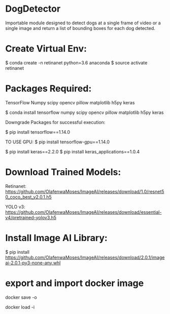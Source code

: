 # DogDetector

Importable module designed to detect dogs at a single frame of video or a single image and return a list of bounding boxes for each dog detected.

# Create Virtual Env:
$ conda create -n retinanet python=3.6 anaconda
$ source activate retinanet

# Packages Required:
TensorFlow
Numpy
scipy
opencv
pillow
matplotlib
h5py
keras

$ conda install tensorflow numpy scipy opencv pillow matplotlib h5py keras

Downgrade Packages for successful execution:

$ pip install tensorflow==1.14.0
  
  TO USE GPU: $ pip install tensorflow-gpu==1.14.0

$ pip install keras==2.2.0
$ pip install keras_applications==1.0.4

# Download Trained Models:

Retinanet: https://github.com/OlafenwaMoses/ImageAI/releases/download/1.0/resnet50_coco_best_v2.0.1.h5

YOLO v3: https://github.com/OlafenwaMoses/ImageAI/releases/download/essential-v4/pretrained-yolov3.h5


# Install Image AI Library:

$ pip install https://github.com/OlafenwaMoses/ImageAI/releases/download/2.0.1/imageai-2.0.1-py3-none-any.whl

# export and import docker image

docker save -o <path for generated tar file> <image name>

docker load -i <path to image tar file>
